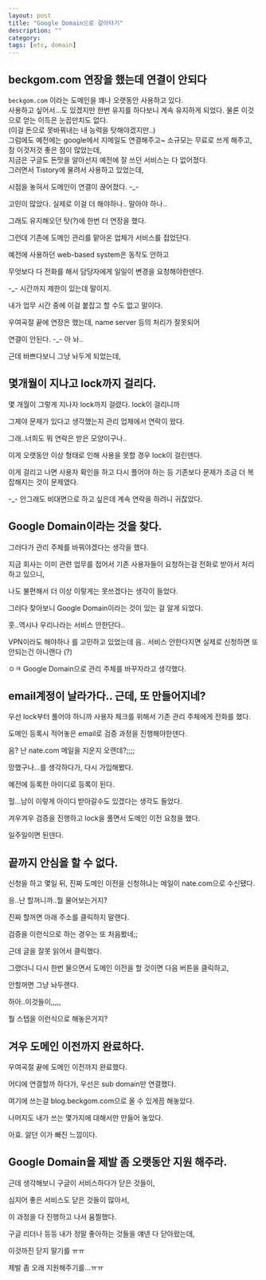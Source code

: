 ```yaml
---
layout: post
title: "Google Domain으로 갈아타기"
description: ""
category:
tags: [etc, domain]
---
```



## beckgom.com 연장을 했는데 연결이 안되다
`beckgom.com` 이라는 도메인을 꽤나 오랫동안 사용하고 있다.  
사용하고 싶어서...도 있겠지만 한번 유지를 하다보니 계속 유지하게 되었다. 물론 이것으로 얻는 이득은 눈꼽만치도 없다.  
(이걸 돈으로 못바꿔내는 내 능력을 탓해야겠지만..)  
그럼에도 예전에는 google에서 지메일도 연결해주고~ 소규모는 무료로 쓰게 해주고, 참 이것저것 좋은 점이 많았는데,  
지금은 구글도 돈맛을 알아선지 예전에 잘 쓰던 서비스는 다 없어졌다.  
그러면서 Tistory에 물려서 사용하고 있었는데,

시점을 놓혀서 도메인이 연결이 끊어졌다. -_-

고민이 많았다. 실제로 이걸 더 해야하나.. 말아야 하나..

그래도 유지해오던 탓(?)에 한번 더 연장을 했다.

그런데 기존에 도메인 관리를 맡아온 업체가 서비스를 접었단다.

예전에 사용하던 web-based system은 동작도 안하고 

무엇보다 다 전화를 해서 담당자에게 일일이 변경을 요청해야한덴다.

-_- 시간까지 제한이 있는데 말이지. 

내가 업무 시간 중에 이걸 붙잡고 할 수도 없고 말이다.

우여곡절 끝에 연장은 했는데, name server 등의 처리가 잘못되어 

연결이 안된다. -_- 아 놔..

근데 바쁘다보니 그냥 놔두게 되었는데,


## 몇개월이 지나고 lock까지 걸리다.
몇 개월이 그렇게 지나자 lock까지 걸렸다. lock이 걸리니까 

그제야 문제가 있다고 생각했는지 관리 업체에서 연락이 왔다.

그래..너희도 뭐 연락은 받은 모양이구나..

이게 오랫동안 이상 형태로 인해 사용을 못할 경우 lock이 걸린덴다.

이게 걸리고 나면 사용자 확인을 하고 다시 플어야 하는 등 기존보다 문제가 조금 더 복잡해지는 것이 문제였다.

-_- 안그래도 비대면으로 하고 싶은데 계속 연락을 하려니 귀찮았다.

## Google Domain이라는 것을 찾다.
그러다가 관리 주체를 바꿔야겠다는 생각을 했다.

지금 회사는 이미 관련 업무를 접어서 기존 사용자들이 요청하는걸 전화로 받아서 처리하고 있으니,

나도 불편해서 더 이상 이렇게는 못쓰겠다는 생각이 들었다.

그러다 찾아보니 Google Domain이라는 것이 있는 걸 알게 되었다.

훗..역시나 우리나라는 서비스 안한단다..

VPN이라도 해야하나 를 고민하고 있었는데 음.. 서비스 안한다지면 실제로 신청하면 또 안되는건 아니랜다 (?)

ㅇㅋ Google Domain으로 관리 주체를 바꾸자라고 생각했다.


## email계정이 날라가다.. 근데, 또 만들어지네?
우선 lock부터 풀어야 하니까 사용자 체크를 위해서 기존 관리 주체에게 전화를 했다.

도메인 등록시 적어놓은 email로 검증 과정을 진행해야한덴다.

음? 난 nate.com 메일을 지운지 오랜데?;;;;

망했구나...를 생각하다가, 다시 가입해봤다. 

예전에 등록한 아이디로 등록이 된다.

헐...남이 이렇게 아이디 받아갈수도 있겠다는 생각도 들었다.

겨우겨우 검증을 진행하고 lock을 풀면서 도메인 이전 요청을 했다.

일주일이면 된덴다.

## 끝까지 안심을 할 수 없다.
신청을 하고 몇일 뒤, 진짜 도메인 이전을 신청하냐는 메일이 nate.com으로 수신됐다.

응..난 할꺼니까..뭘 물어보는거지?

진짜 할꺼면 아래 주소를 클릭하지 말랜다.

검증을 이런식으로 하는 경우는 또 처음봤네;;

근데 글을 잘못 읽어서 클릭했다. 

그랬더니 다시 한번 물으면서 도메인 이전을 할 것이면 다음 버튼을 클릭하고,

안할꺼면 그냥 놔두랜다.

하아..이것들이,,,,,

뭘 스텝을 이런식으로 해놓은거지?



## 겨우 도메인 이전까지 완료하다.
우여곡절 끝에 도메인 이전까지 완료했다.

어디에 연결할까 하다가, 우선은 sub domain만 연결했다.

여기에 쓰는걸 blog.beckgom.com으로 올 수 있게끔 해놓았다. 

나머지도 내가 쓰는 몇가지에 대해서만 만들어 놓았다.

아효. 앓던 이가 빠진 느낌이다.


## Google Domain을 제발 좀 오랫동안 지원 해주라.
근데 생각해보니 구글이 서비스하다가 닫은 것들이, 

심지어 좋은 서비스도 닫은 것들이 많아서,

이 과정을 다 진행하고 나서 움찔했다.

구글 리더나 등등 내가 정말 좋아하는 것들을 얘넨 다 닫아왔는데,

이것까진 닫지 말기를 ㅠㅠ

제발 좀 오래 지원해주기를...ㅠㅠ
